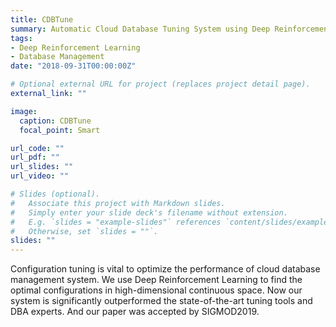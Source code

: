 ```yaml
---
title: CDBTune
summary: Automatic Cloud Database Tuning System using Deep Reinforcement Learning
tags:
- Deep Reinforcement Learning
- Database Management
date: "2018-09-31T00:00:00Z"

# Optional external URL for project (replaces project detail page).
external_link: ""

image:
  caption: CDBTune
  focal_point: Smart

url_code: ""
url_pdf: ""
url_slides: ""
url_video: ""

# Slides (optional).
#   Associate this project with Markdown slides.
#   Simply enter your slide deck's filename without extension.
#   E.g. `slides = "example-slides"` references `content/slides/example-slides.md`.
#   Otherwise, set `slides = ""`.
slides: ""
---
```


Configuration tuning is vital to optimize the performance of cloud database management system. We use Deep Reinforcement Learning to find the optimal configurations in high-dimensional continuous space. Now our system is significantly outperformed the state-of-the-art tuning tools and DBA experts. And our paper was accepted by SIGMOD2019.
